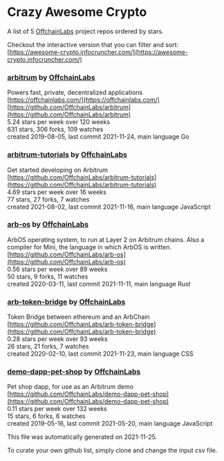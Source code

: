 # Crazy Awesome Crypto
A list of 5 [OffchainLabs](https://github.com/OffchainLabs) project repos ordered by stars.  

Checkout the interactive version that you can filter and sort: 
[https://awesome-crypto.infocruncher.com/](https://awesome-crypto.infocruncher.com/)  


### [arbitrum](https://github.com/OffchainLabs/arbitrum) by [OffchainLabs](https://github.com/OffchainLabs)  
Powers fast, private, decentralized applications  
[https://offchainlabs.com/](https://offchainlabs.com/)  
[https://github.com/OffchainLabs/arbitrum](https://github.com/OffchainLabs/arbitrum)  
5.24 stars per week over 120 weeks  
631 stars, 306 forks, 109 watches  
created 2019-08-05, last commit 2021-11-24, main language Go  


### [arbitrum-tutorials](https://github.com/OffchainLabs/arbitrum-tutorials) by [OffchainLabs](https://github.com/OffchainLabs)  
Get started developing on Arbitrum   
[https://github.com/OffchainLabs/arbitrum-tutorials](https://github.com/OffchainLabs/arbitrum-tutorials)  
4.69 stars per week over 16 weeks  
77 stars, 27 forks, 7 watches  
created 2021-08-02, last commit 2021-11-16, main language JavaScript  


### [arb-os](https://github.com/OffchainLabs/arb-os) by [OffchainLabs](https://github.com/OffchainLabs)  
ArbOS operating system, to run at Layer 2 on Arbitrum chains.  Also a compiler for Mini, the language in which ArbOS is written.  
[https://github.com/OffchainLabs/arb-os](https://github.com/OffchainLabs/arb-os)  
0.56 stars per week over 89 weeks  
50 stars, 9 forks, 11 watches  
created 2020-03-11, last commit 2021-11-11, main language Rust  


### [arb-token-bridge](https://github.com/OffchainLabs/arb-token-bridge) by [OffchainLabs](https://github.com/OffchainLabs)  
Token Bridge between ethereum and an ArbChain  
[https://github.com/OffchainLabs/arb-token-bridge](https://github.com/OffchainLabs/arb-token-bridge)  
0.28 stars per week over 93 weeks  
26 stars, 21 forks, 7 watches  
created 2020-02-10, last commit 2021-11-23, main language CSS  


### [demo-dapp-pet-shop](https://github.com/OffchainLabs/demo-dapp-pet-shop) by [OffchainLabs](https://github.com/OffchainLabs)  
Pet shop dapp, for use as an Arbitrum demo  
[https://github.com/OffchainLabs/demo-dapp-pet-shop](https://github.com/OffchainLabs/demo-dapp-pet-shop)  
0.11 stars per week over 132 weeks  
15 stars, 6 forks, 6 watches  
created 2019-05-16, last commit 2021-05-20, main language JavaScript  


This file was automatically generated on 2021-11-25.  

To curate your own github list, simply clone and change the input csv file.  